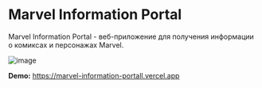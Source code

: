 # Marvel Information Portal

Marvel Information Portal - веб-приложение для получения информации о комиксах и персонажах Marvel.

![image](https://github.com/AlexxLen/marvel-portal/assets/84672393/9f98e5a9-3f2d-47ac-94b2-ec584260e627)

**Demo:** https://marvel-information-portall.vercel.app
